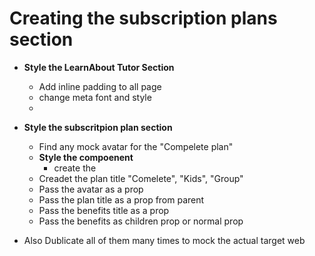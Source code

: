 # Creating the subscription plans section  

- **Style the LearnAbout Tutor Section**  
    -    Add inline padding to all page  
    - change meta font and style 
    - 
- **Style the subscritpion plan section**
    - Find any mock avatar  for the "Compelete plan"
    - **Style the compoenent** 
        -   create the 
    - Creadet the plan title "Comelete", "Kids", "Group"
    - Pass the avatar as a prop
    - Pass the plan title as a prop from parent
    - Pass the benefits title as a prop
    - Pass the benefits as children prop or normal prop

- Also Dublicate all of them many times to mock the actual target web



